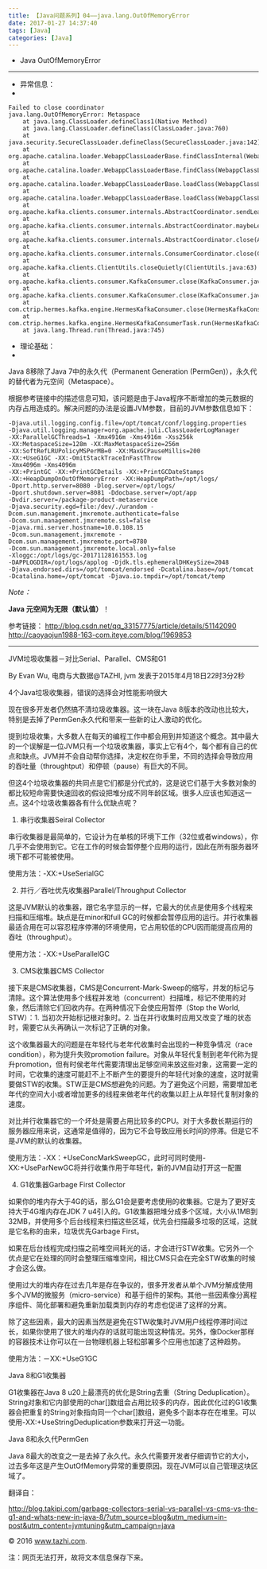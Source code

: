 ```yaml
---
title: 【Java问题系列】04——java.lang.OutOfMemoryError
date: 2017-01-27 14:37:40
tags: [Java]
categories: [Java]
---
```

- Java OutOfMemoryError
<!-- more -->

--------------------------------




- 异常信息：
- 

	Failed to close coordinator
	java.lang.OutOfMemoryError: Metaspace
		at java.lang.ClassLoader.defineClass1(Native Method)
		at java.lang.ClassLoader.defineClass(ClassLoader.java:760)
		at java.security.SecureClassLoader.defineClass(SecureClassLoader.java:142)
		at org.apache.catalina.loader.WebappClassLoaderBase.findClassInternal(WebappClassLoaderBase.java:3196)
		at org.apache.catalina.loader.WebappClassLoaderBase.findClass(WebappClassLoaderBase.java:1373)
		at org.apache.catalina.loader.WebappClassLoaderBase.loadClass(WebappClassLoaderBase.java:1861)
		at org.apache.catalina.loader.WebappClassLoaderBase.loadClass(WebappClassLoaderBase.java:1735)
		at org.apache.kafka.clients.consumer.internals.AbstractCoordinator.sendLeaveGroupRequest(AbstractCoordinator.java:561)
		at org.apache.kafka.clients.consumer.internals.AbstractCoordinator.maybeLeaveGroup(AbstractCoordinator.java:552)
		at org.apache.kafka.clients.consumer.internals.AbstractCoordinator.close(AbstractCoordinator.java:541)
		at org.apache.kafka.clients.consumer.internals.ConsumerCoordinator.close(ConsumerCoordinator.java:321)
		at org.apache.kafka.clients.ClientUtils.closeQuietly(ClientUtils.java:63)
		at org.apache.kafka.clients.consumer.KafkaConsumer.close(KafkaConsumer.java:1277)
		at org.apache.kafka.clients.consumer.KafkaConsumer.close(KafkaConsumer.java:1258)
		at com.ctrip.hermes.kafka.engine.HermesKafkaConsumer.close(HermesKafkaConsumer.java:215)
		at com.ctrip.hermes.kafka.engine.HermesKafkaConsumerTask.run(HermesKafkaConsumerTask.java:175)
		at java.lang.Thread.run(Thread.java:745)




- 理论基础：
- 

Java 8移除了Java 7中的永久代（Permanent Generation (PermGen)），永久代的替代者为元空间（Metaspace）。

根据参考链接中的描述信息可知，该问题是由于Java程序不断增加的类元数据的内存占用造成的。解决问题的办法是设置JVM参数，目前的JVM参数信息如下：

	-Djava.util.logging.config.file=/opt/tomcat/conf/logging.properties 
	-Djava.util.logging.manager=org.apache.juli.ClassLoaderLogManager 
	-XX:ParallelGCThreads=1 -Xmx4916m -Xms4916m -Xss256k 
	-XX:MetaspaceSize=128m -XX:MaxMetaspaceSize=256m
	-XX:SoftRefLRUPolicyMSPerMB=0 -XX:MaxGCPauseMillis=200 
	-XX:+UseG1GC -XX:-OmitStackTraceInFastThrow 
	-Xmx4096m -Xms4096m 
	-XX:+PrintGC -XX:+PrintGCDetails -XX:+PrintGCDateStamps 
	-XX:+HeapDumpOnOutOfMemoryError -XX:HeapDumpPath=/opt/logs/ 
	-Dport.http.server=8080 -Dlog.server=/opt/logs/ 
	-Dport.shutdown.server=8081 -Ddocbase.server=/opt/app 
	-Dvdir.server=/package-product-metaservice 
	-Djava.security.egd=file:/dev/./urandom -Dcom.sun.management.jmxremote.authenticate=false 
	-Dcom.sun.management.jmxremote.ssl=false 
	-Djava.rmi.server.hostname=10.0.108.15 
	-Dcom.sun.management.jmxremote -Dcom.sun.management.jmxremote.port=8780 
	-Dcom.sun.management.jmxremote.local.only=false 
	-Xloggc:/opt/logs/gc-20171128161553.log 
	-DAPPLOGDIR=/opt/logs/applog -Djdk.tls.ephemeralDHKeySize=2048 
	-Djava.endorsed.dirs=/opt/tomcat/endorsed -Dcatalina.base=/opt/tomcat 
	-Dcatalina.home=/opt/tomcat -Djava.io.tmpdir=/opt/tomcat/temp



*Note：*

**Java 元空间为无限（默认值）**！



参考链接：
http://blog.csdn.net/qq_33157775/article/details/51142090
http://caoyaojun1988-163-com.iteye.com/blog/1969853




----------


JVM垃圾收集器－对比Serial、Parallel、CMS和G1

By Evan Wu, 电商与大数据@TAZHI, jvm
发表于2015年4月18日22时3分2秒

4个Java垃圾收集器，错误的选择会对性能影响很大

现在很多开发者仍然搞不清垃圾收集器。这一块在Java 8版本的改动也比较大，特别是去掉了PermGen永久代和带来一些新的让人激动的优化。

提到垃圾收集，大多数人在每天的编程工作中都会用到并知道这个概念。其中最大的一个误解是一位JVM只有一个垃圾收集器，事实上它有4个，每个都有自己的优点和缺点。JVM并不会自动帮你选择，决定权在你手里，不同的选择会导致应用的吞吐量（throughtput）和停顿（pause）有巨大的不同。

但这4个垃圾收集器的共同点是它们都是分代式的，这是说它们基于大多数对象的都比较短命需要快速回收的假设把堆分成不同年龄区域。很多人应该也知道这一点。这4个垃圾收集器各有什么优缺点呢？

1. 串行收集器Seiral Collector

串行收集器是最简单的，它设计为在单核的环境下工作（32位或者windows），你几乎不会使用到它。它在工作的时候会暂停整个应用的运行，因此在所有服务器环境下都不可能被使用。

使用方法：-XX:+UseSerialGC

2. 并行／吞吐优先收集器Parallel/Throughput Collector

这是JVM默认的收集器，跟它名字显示的一样，它最大的优点是使用多个线程来扫描和压缩堆。缺点是在minor和full GC的时候都会暂停应用的运行。并行收集器最适合用在可以容忍程序停滞的环境使用，它占用较低的CPU因而能提高应用的吞吐（throughput）。

使用方法：-XX:+UseParallelGC

3. CMS收集器CMS Collector

接下来是CMS收集器，CMS是Concurrent-Mark-Sweep的缩写，并发的标记与清除。这个算法使用多个线程并发地（concurrent）扫描堆，标记不使用的对象，然后清除它们回收内存。在两种情况下会使应用暂停（Stop the World, STW）：1. 当初次开始标记根对象时。2. 当在并行收集时应用又改变了堆的状态时，需要它从头再确认一次标记了正确的对象。

这个收集器最大的问题是在年轻代与老年代收集时会出现的一种竞争情况（race condition），称为提升失败promotion failure。对象从年轻代复制到老年代称为提升promotion，但有时侯老年代需要清理出足够空间来放这些对象，这需要一定的时间，它收集的速度可能赶不上不断产生的要提升的年轻代对象的速度，这时就需要做STW的收集。STW正是CMS想避免的问题。为了避免这个问题，需要增加老年代的空间大小或者增加更多的线程来做老年代的收集以赶上从年轻代复制对象的速度。

对比并行收集器它的一个坏处是需要占用比较多的CPU。对于大多数长期运行的服务器应用来说，这通常是值得的，因为它不会导致应用长时间的停滞。但是它不是JVM的默认的收集器。

使用方法：-XX：+UseConcMarkSweepGC，此时可同时使用-XX:+UseParNewGC将并行收集作用于年轻代，新的JVM自动打开这一配置

4. G1收集器Garbage First Collector

如果你的堆内存大于4G的话，那么G1会是要考虑使用的收集器。它是为了更好支持大于4G堆内存在JDK 7 u4引入的。G1收集器把堆分成多个区域，大小从1MB到32MB，并使用多个后台线程来扫描这些区域，优先会扫描最多垃圾的区域，这就是它名称的由来，垃圾优先Garbage First。

如果在后台线程完成扫描之前堆空间耗光的话，才会进行STW收集。它另外一个优点是它在处理的同时会整理压缩堆空间，相比CMS只会在完全STW收集的时候才会这么做。

使用过大的堆内存在过去几年是存在争议的，很多开发者从单个JVM分解成使用多个JVM的微服务（micro-service）和基于组件的架构。其他一些因素像分离程序组件、简化部署和避免重新加载类到内存的考虑也促进了这样的分离。

除了这些因素，最大的因素当然是避免在STW收集时JVM用户线程停滞时间过长，如果你使用了很大的堆内存的话就可能出现这种情况。另外，像Docker那样的容器技术让你可以在一台物理机器上轻松部署多个应用也加速了这种趋势。

使用方法：－XX:+UseG1GC

Java 8和G1收集器

G1收集器在Java 8 u20上最漂亮的优化是String去重（String Deduplication）。String对象和它内部使用的char[]数组会占用比较多的内存，因此优化过的G1收集器会把重复的String对象指向同一个char[]数组，避免多个副本存在在堆里。可以使用-XX:+UseStringDeduplication参数来打开这一功能。

Java 8和永久代PermGen

Java 8最大的改变之一是去掉了永久代。永久代需要开发者仔细调节它的大小，过去多年这是产生OutOfMemory异常的重要原因。现在JVM可以自己管理这块区域了。

翻译自：

http://blog.takipi.com/garbage-collectors-serial-vs-parallel-vs-cms-vs-the-g1-and-whats-new-in-java-8/?utm_source=blog&utm_medium=in-post&utm_content=jvmtuning&utm_campaign=java

© 2016 www.tazhi.com.


注：网页无法打开，故将文本信息保存下来。